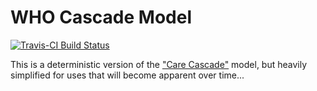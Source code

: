 # WHO Cascade Model

[![Travis-CI Build Status](https://travis-ci.org/jackolney/WhoCascade.svg?branch=master)](https://travis-ci.org/jackolney/WhoCascade)

This is a deterministic version of the ["Care Cascade"](https://github.com/jackolney/CareCascade) model, but heavily simplified for uses that will become apparent over time...